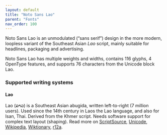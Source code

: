 ```yaml
---
layout: default
title: "Noto Sans Lao"
parent: "Fonts"
nav_order: 100
---
```

Noto Sans Lao is an unmodulated (“sans serif”) design in the more modern, loopless variant of the Southeast Asian _Lao_ script, mainly suitable for headlines, packaging and advertising. 

Noto Sans Lao has multiple weights and widths, contains 116 glyphs, 4 OpenType features, and supports 76 characters from the Unicode block Lao.


### Supported writing systems


#### Lao

Lao (<span class='autonym'>ລາວ</span>) is a Southeast Asian abugida, written left-to-right (7 million users). Used since the 14th century in Laos the Lao language, and also for Isan, Thai. Derived from the Khmer script. Needs software support for complex text layout (shaping). Read more on [ScriptSource](https://scriptsource.org/scr/Laoo), [Unicode](https://www.unicode.org/versions/Unicode13.0.0/ch16.pdf#G10988), [Wikipedia](https://en.wikipedia.org/wiki/ISO_15924:Laoo), [Wiktionary](https://en.wiktionary.org/wiki/Category:Lao_script), [r12a](https://r12a.github.io/scripts/links?iso=Laoo).

